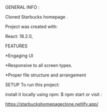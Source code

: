 GENERAL INFO :

Cloned Starbucks homepage .

Project was created with:

React: 18.2.0,

FEATURES

*Engaging UI

*Responsive to all screen types.

*Proper file structure and arrangement

SETUP To run this project:

install it locally using npm: $ npm start or visit :

https://starbuckshomepageclone.netlify.app/
